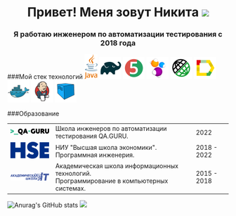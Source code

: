 <h1 align="center">Привет! Меня зовут Никита
<img src="https://github.com/blackcater/blackcater/raw/main/images/Hi.gif" height="32"/></h1>
<h3 align="center">Я работаю инженером по автоматизации тестирования с 2018 года</h3>

###Мой стек технологий
<a href="#"><img src="logo/java.svg" width="30px"/></a>
<a href="#"><img src="logo/Gradle.svg" width="50px"/></a>
<a href="#"><img src="logo/JUnit5.svg" width="50px"/></a>
<a href="#"><img src="logo/Selenide.svg" width="50px"/></a>
<a href="#"><img src="logo/Rest-Assured.svg" width="50px"/></a>
<a href="#"><img src="logo/Allure_Report.svg" width="50px"/></a>
<a href="#"><img src="logo/Docker.svg" width="50px"/></a>
<a href="#"><img src="logo/Jenkins.svg" width="50px"/></a>
<a href="#"><img src="logo/Selenoid.svg" width="50px"/></a>

###Образование
 <table width="100%" cellspacing="0" cellpadding="5">
    <tr >
        <td align="center"><a href="http://qa.guru/"><img style="width:150px" src="img/qaGuru.svg"></a></td>
        <td>Школа инженеров по автоматизации тестирования QA.GURU.</td>
        <td>2022</td>
    </tr>
    <tr>
        <td align="center">
            <a href="https://perm.hse.ru/"><img style="width:90px" src="/img/01_Abbreviation_ENG_PANTONE.svg"></a>
        </td>
        <td>
            НИУ "Высшая школа экономики".
            <br>Программная инженерия.
        </td>
        <td>2018 - 2022</td>
    </tr>
    <tr>
        <td align="center">
            <a href="https://itcollege59.ru/"><img style="width:150px" src="/img/itCollege59.svg"></a>
        </td>
        <td>
            Академическая школа информационных технологий.
            <br>Программирование в компьютерных системах.
        </td>
        <td>2015 - 2018</td>
    </tr>
</table>

![Anurag's GitHub stats](https://github-readme-stats.vercel.app/api?username=NikitaDanshin415)
![](https://github-profile-summary-cards.vercel.app/api/cards/repos-per-language?username=NikitaDanshin415&theme=nord_bright)


